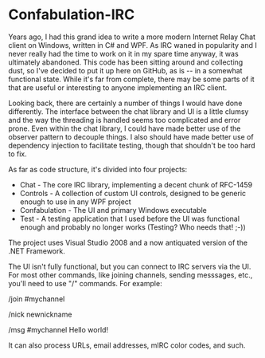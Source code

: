 # Confabulation-IRC
Years ago, I had this grand idea to write a more modern Internet Relay Chat client on Windows, written in C# and WPF.  As IRC waned in popularity and I never really had the time to work on it in my spare time anyway, it was ultimately abandoned.  This code has been sitting around and collecting dust, so I've decided to put it up here on GitHub, as is -- in a somewhat functional state.  While it's far from complete, there may be some parts of it that are useful or interesting to anyone implementing an IRC client.

Looking back, there are certainly a number of things I would have done differently.  The interface between the chat library and UI is a little clumsy and the way the threading is handled seems too complicated and error prone.  Even within the chat library, I could have made better use of the observer pattern to decouple things.  I also should have made better use of dependency injection to facilitate testing, though that shouldn't be too hard to fix.

As far as code structure, it's divided into four projects:
- Chat - The core IRC library, implementing a decent chunk of RFC-1459
- Controls - A collection of custom UI controls, designed to be generic enough to use in any WPF project
- Confabulation - The UI and primary Windows executable
- Test - A testing application that I used before the UI was functional enough and probably no longer works (Testing?  Who needs that! ;-))

The project uses Visual Studio 2008 and a now antiquated version of the .NET Framework.

The UI isn't fully functional, but you can connect to IRC servers via the UI.  For most other commands, like joining channels, sending messsages, etc., you'll need to use "/" commands.  For example:

/join #mychannel

/nick newnickname

/msg #mychannel Hello world!

It can also process URLs, email addresses, mIRC color codes, and such.
